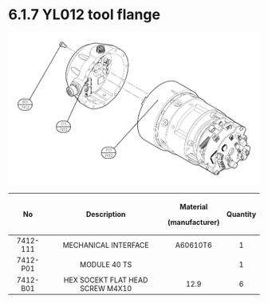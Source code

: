 # 6.1.7 YL012 tool flange

![](../../.gitbook/assets/image141.png)

|  **No**  |          **Description**         | <p><strong>Material</strong></p><p><strong>(manufacturer)</strong></p> | **Quantity** |
| :------: | :------------------------------: | :--------------------------------------------------------------------: | :----------: |
| 7412-111 |       MECHANICAL INTERFACE       |                                A60610T6                                |       1      |
| 7412-P01 |           MODULE 40 TS           |                                                                        |       1      |
| 7412-B01 | HEX SOCEKT FLAT HEAD SCREW M4X10 |                                  12.9                                  |       6      |

